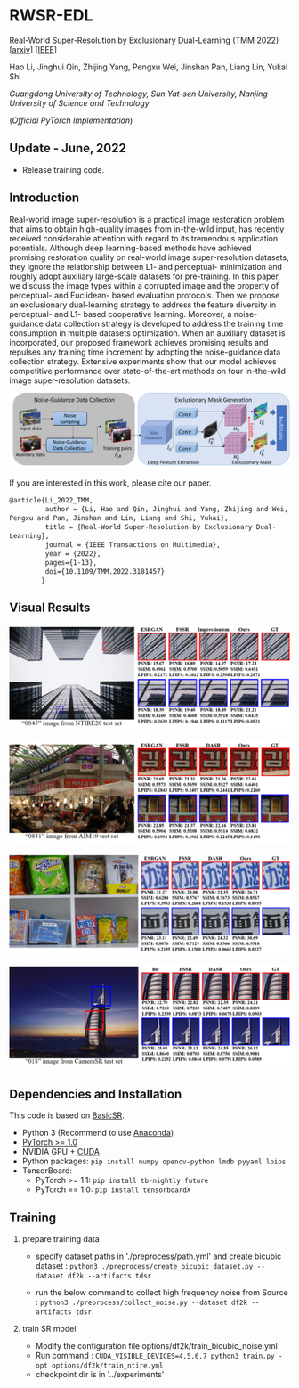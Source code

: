 # RWSR-EDL 

Real-World Super-Resolution by Exclusionary Dual-Learning (TMM 2022)[[arxiv](https://arxiv.org/abs/2206.02609)] [[IEEE](https://ieeexplore.ieee.org/document/9792626)]

Hao Li, Jinghui Qin, Zhijing Yang, Pengxu Wei, Jinshan Pan, Liang Lin, Yukai Shi

*Guangdong University of Technology, Sun Yat-sen University, Nanjing University of Science and Technology*

(*Official PyTorch Implementation*)

## Update - June, 2022
- Release training code.

## Introduction

Real-world image super-resolution is a practical image restoration problem that aims to obtain high-quality images from in-the-wild input, has recently received considerable attention with regard to its tremendous application potentials. Although deep learning-based methods have achieved promising restoration quality on real-world image super-resolution datasets, they ignore the relationship between L1- and perceptual- minimization and roughly adopt auxiliary large-scale datasets for pre-training. In this paper, we discuss the image types within a corrupted image and the property of perceptual- and Euclidean- based evaluation protocols. Then we propose an exclusionary dual-learning strategy to address the feature diversity in perceptual- and L1- based cooperative learning. Moreover, a noise-guidance data collection strategy is developed to address the training time consumption in multiple datasets optimization. When an auxiliary dataset is incorporated, our proposed framework achieves promising results and repulses any training time increment by adopting the noise-guidance data collection strategy. Extensive experiments show that our model achieves competitive performance over state-of-the-art methods on four in-the-wild image super-resolution datasets.  

![RealSR](figures/network.png)  

If you are interested in this work, please cite our paper.

    @article{Li_2022_TMM,
             author = {Li, Hao and Qin, Jinghui and Yang, Zhijing and Wei, Pengxu and Pan, Jinshan and Lin, Liang and Shi, Yukai},
             title = {Real-World Super-Resolution by Exclusionary Dual-Learning},
             journal = {IEEE Transactions on Multimedia},
             year = {2022},
             pages={1-13},
             doi={10.1109/TMM.2022.3181457}
            }

## Visual Results

![0](figures/NTIRE.png)

![1](figures/AIM19.png)

![2](figures/RealSR.png)

![3](figures/CameraSR.png)

## Dependencies and Installation
This code is based on [BasicSR](https://github.com/xinntao/BasicSR).

- Python 3 (Recommend to use [Anaconda](https://www.anaconda.com/download/#linux))
- [PyTorch >= 1.0](https://pytorch.org/)
- NVIDIA GPU + [CUDA](https://developer.nvidia.com/cuda-downloads)
- Python packages: `pip install numpy opencv-python lmdb pyyaml lpips`
- TensorBoard: 
  - PyTorch >= 1.1: `pip install tb-nightly future`
  - PyTorch == 1.0: `pip install tensorboardX`

<!-- ## Testing
Download dataset from [NTIRE 2020 RWSR](https://competitions.codalab.org/competitions/22220#participate) and unzip it to your path.

```cd ./codes```

 1. Modify the configuration file options/df2k/test_df2k.yml
     - line 1 : 'name' -- dir name for saving the testing results
     - line 13 : 'dataroot_LR' -- test images dir
     - line 26 : 'pretrain_model_G' -- pre-trained model for testing
 2. Run command :
 ```CUDA_VISIBLE_DEVICES=X python3 test.py -opt options/df2k/test_df2k.yml ```
 3. The output images is saved in '../results/' -->

## Training

 1. prepare training data
    - specify dataset paths in './preprocess/path.yml' and create bicubic dataset :
    ```python3 ./preprocess/create_bicubic_dataset.py --dataset df2k --artifacts tdsr```

    - run the below command to collect high frequency noise from Source :
    ```python3 ./preprocess/collect_noise.py --dataset df2k --artifacts tdsr```
    
 2. train SR model
    - Modify the configuration file options/df2k/train_bicubic_noise.yml
    - Run command :
    ```CUDA_VISIBLE_DEVICES=4,5,6,7 python3 train.py -opt options/df2k/train_ntire.yml```
    - checkpoint dir is in '../experiments'
    
